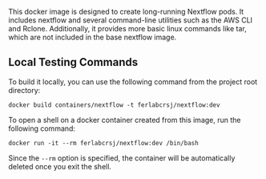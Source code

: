 This docker image is designed to create long-running Nextflow pods. It includes nextflow and several command-line
utilities such as the AWS CLI and Rclone. Additionally, it provides more basic linux commands like tar, which are 
not included in the base nextflow image.

## Local Testing Commands

To build it locally, you can use the following command from the project root directory:

```
docker build containers/nextflow -t ferlabcrsj/nextflow:dev
```


To open a shell on a docker container created from this image, run the following command:

```
docker run -it --rm ferlabcrsj/nextflow:dev /bin/bash
```

Since the `--rm` option is specified, the container will be automatically deleted once you exit the shell.
